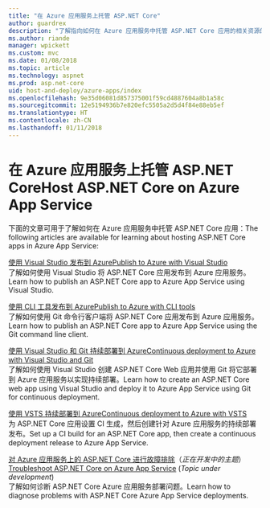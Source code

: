```yaml
---
title: "在 Azure 应用服务上托管 ASP.NET Core"
author: guardrex
description: "了解指向如何在 Azure 应用服务中托管 ASP.NET Core 应用的相关资源的链接。"
ms.author: riande
manager: wpickett
ms.custom: mvc
ms.date: 01/08/2018
ms.topic: article
ms.technology: aspnet
ms.prod: asp.net-core
uid: host-and-deploy/azure-apps/index
ms.openlocfilehash: 9e35d06081d857375001f59cd4887604a8b1a58c
ms.sourcegitcommit: 12e5194936b7e820efc5505a2d5d4f84e88eb5ef
ms.translationtype: HT
ms.contentlocale: zh-CN
ms.lasthandoff: 01/11/2018
---
```

# <a name="host-aspnet-core-on-azure-app-service"></a><span data-ttu-id="5c083-103">在 Azure 应用服务上托管 ASP.NET Core</span><span class="sxs-lookup"><span data-stu-id="5c083-103">Host ASP.NET Core on Azure App Service</span></span>

<span data-ttu-id="5c083-104">下面的文章可用于了解如何在 Azure 应用服务中托管 ASP.NET Core 应用：</span><span class="sxs-lookup"><span data-stu-id="5c083-104">The following articles are available for learning about hosting ASP.NET Core apps in Azure App Service:</span></span>

[<span data-ttu-id="5c083-105">使用 Visual Studio 发布到 Azure</span><span class="sxs-lookup"><span data-stu-id="5c083-105">Publish to Azure with Visual Studio</span></span>](xref:tutorials/publish-to-azure-webapp-using-vs)  
<span data-ttu-id="5c083-106">了解如何使用 Visual Studio 将 ASP.NET Core 应用发布到 Azure 应用服务。</span><span class="sxs-lookup"><span data-stu-id="5c083-106">Learn how to publish an ASP.NET Core app to Azure App Service using Visual Studio.</span></span>

[<span data-ttu-id="5c083-107">使用 CLI 工具发布到 Azure</span><span class="sxs-lookup"><span data-stu-id="5c083-107">Publish to Azure with CLI tools</span></span>](xref:tutorials/publish-to-azure-webapp-using-cli)  
<span data-ttu-id="5c083-108">了解如何使用 Git 命令行客户端将 ASP.NET Core 应用发布到 Azure 应用服务。</span><span class="sxs-lookup"><span data-stu-id="5c083-108">Learn how to publish an ASP.NET Core app to Azure App Service using the Git command line client.</span></span>

[<span data-ttu-id="5c083-109">使用 Visual Studio 和 Git 持续部署到 Azure</span><span class="sxs-lookup"><span data-stu-id="5c083-109">Continuous deployment to Azure with Visual Studio and Git</span></span>](xref:host-and-deploy/azure-apps/azure-continuous-deployment)  
<span data-ttu-id="5c083-110">了解如何使用 Visual Studio 创建 ASP.NET Core Web 应用并使用 Git 将它部署到 Azure 应用服务以实现持续部署。</span><span class="sxs-lookup"><span data-stu-id="5c083-110">Learn how to create an ASP.NET Core web app using Visual Studio and deploy it to Azure App Service using Git for continuous deployment.</span></span>

[<span data-ttu-id="5c083-111">使用 VSTS 持续部署到 Azure</span><span class="sxs-lookup"><span data-stu-id="5c083-111">Continuous deployment to Azure with VSTS</span></span>](https://www.visualstudio.com/docs/build/aspnet/core/quick-to-azure)  
<span data-ttu-id="5c083-112">为 ASP.NET Core 应用设置 CI 生成，然后创建针对 Azure 应用服务的持续部署发布。</span><span class="sxs-lookup"><span data-stu-id="5c083-112">Set up a CI build for an ASP.NET Core app, then create a continuous deployment release to Azure App Service.</span></span>

<span data-ttu-id="5c083-113">[对 Azure 应用服务上的 ASP.NET Core 进行故障排除](xref:host-and-deploy/azure-apps/troubleshoot)（*正在开发中的主题*）</span><span class="sxs-lookup"><span data-stu-id="5c083-113">[Troubleshoot ASP.NET Core on Azure App Service](xref:host-and-deploy/azure-apps/troubleshoot) (*Topic under development*)</span></span>  
<span data-ttu-id="5c083-114">了解如何诊断 ASP.NET Core Azure 应用服务部署问题。</span><span class="sxs-lookup"><span data-stu-id="5c083-114">Learn how to diagnose problems with ASP.NET Core Azure App Service deployments.</span></span>
